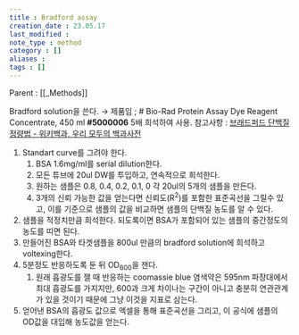 ```yaml
---
title : Bradford assay
creation_date : 23.05.17
last_modified :
note_type : method
category : []
aliases : 
tags : []
---
```


Parent : [[_Methods]]

Bradford solution을 쓴다.
→ 제품임 ; # Bio-Rad Protein Assay Dye Reagent Concentrate, 450 ml **#5000006** 5배 희석하여 사용.
참고사항 : [브래드퍼드 단백질 정량법 - 위키백과, 우리 모두의 백과사전](https://ko.wikipedia.org/wiki/%EB%B8%8C%EB%9E%98%EB%93%9C%ED%8D%BC%EB%93%9C_%EB%8B%A8%EB%B0%B1%EC%A7%88_%EC%A0%95%EB%9F%89%EB%B2%95)

1. Standart curve를 그려야 한다.
	1. BSA 1.6mg/ml를 serial dilution한다.
	2. 모든 튜브에 20ul DW를 투입하고, 연속적으로 희석한다.
	3. 원하는 샘플은 0.8, 0.4, 0.2, 0.1, 0 각 20ul의 5개의 샘플을 만든다.
	4. 3개의 신뢰 가능한 값을 얻는다면 신뢰도(R<sup>2</sup>)를 포함한 표준곡선을 그릴수 있고, 이를 기준으로 샘플의 값을 비교하면 샘플의 단백질 농도를 알 수 있다.
2. 샘플을 적정치만큼 희석한다. 되도록이면 BSA가 포함되어 있는 샘플의 중간정도의 농도를 띠면 된다.
3. 만들어진 BSA와 타겟샘플을 800ul 만큼의 bradford solution에 희석하고 voltexing한다.
4. 5분정도 반응하도록 둔 뒤 OD<sub>600</sub>을 잰다.
	1. 원래 흡광도를 잴 때 반응하는 coomassie blue 염색약은 595nm 파장대에서 최대 흡광도를 가지지만, 600과 크게 차이나는 구간이 아니고 충분히 연관관계가 있을 것이기 때문에 그냥 이것을 지표로 삼는다.
5. 얻어낸 BSA의 흡광도 값으로 엑셀을 통해 표준곡선을 그리고, 이 공식에 샘플의 OD값을 대입해 농도값을 얻는다.